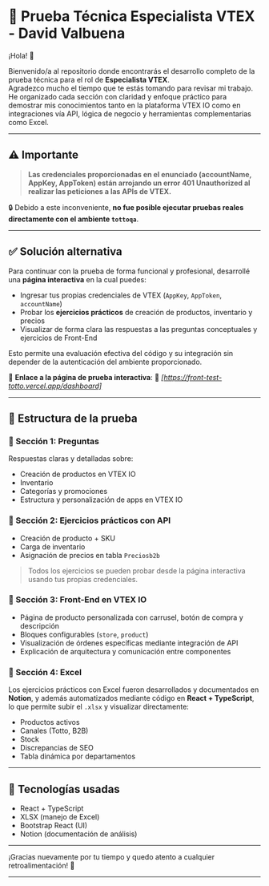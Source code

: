 # 🧠 Prueba Técnica Especialista VTEX - David Valbuena

¡Hola! 👋

Bienvenido/a al repositorio donde encontrarás el desarrollo completo de la prueba técnica para el rol de **Especialista VTEX**.  
Agradezco mucho el tiempo que te estás tomando para revisar mi trabajo. He organizado cada sección con claridad y enfoque práctico para demostrar mis conocimientos tanto en la plataforma VTEX IO como en integraciones vía API, lógica de negocio y herramientas complementarias como Excel.

---

## ⚠️ Importante

> **Las credenciales proporcionadas en el enunciado (accountName, AppKey, AppToken) están arrojando un error 401 Unauthorized al realizar las peticiones a las APIs de VTEX.**

🔒 Debido a este inconveniente, **no fue posible ejecutar pruebas reales directamente con el ambiente `tottoqa`**.

---

## ✅ Solución alternativa

Para continuar con la prueba de forma funcional y profesional, desarrollé una **página interactiva** en la cual puedes:

- Ingresar tus propias credenciales de VTEX (`AppKey`, `AppToken`, `accountName`)
- Probar los **ejercicios prácticos** de creación de productos, inventario y precios
- Visualizar de forma clara las respuestas a las preguntas conceptuales y ejercicios de Front-End

Esto permite una evaluación efectiva del código y su integración sin depender de la autenticación del ambiente proporcionado.

🔗 **Enlace a la página de prueba interactiva**: 
📍 _[https://front-test-totto.vercel.app/dashboard]_

---

## 🧩 Estructura de la prueba

### 🔹 Sección 1: Preguntas
Respuestas claras y detalladas sobre:
- Creación de productos en VTEX IO
- Inventario
- Categorías y promociones
- Estructura y personalización de apps en VTEX IO

### 🔹 Sección 2: Ejercicios prácticos con API
- Creación de producto + SKU
- Carga de inventario
- Asignación de precios en tabla `Preciosb2b`

> Todos los ejercicios se pueden probar desde la página interactiva usando tus propias credenciales.

### 🔹 Sección 3: Front-End en VTEX IO
- Página de producto personalizada con carrusel, botón de compra y descripción
- Bloques configurables (`store`, `product`)
- Visualización de órdenes específicas mediante integración de API
- Explicación de arquitectura y comunicación entre componentes

### 🔹 Sección 4: Excel
Los ejercicios prácticos con Excel fueron desarrollados y documentados en **Notion**, y además automatizados mediante código en **React + TypeScript**, lo que permite subir el `.xlsx` y visualizar directamente:
- Productos activos
- Canales (Totto, B2B)
- Stock
- Discrepancias de SEO
- Tabla dinámica por departamentos

---

## 🧠 Tecnologías usadas

- React + TypeScript
- XLSX (manejo de Excel)
- Bootstrap React (UI)
- Notion (documentación de análisis)

---

¡Gracias nuevamente por tu tiempo y quedo atento a cualquier retroalimentación! 🙌

---


